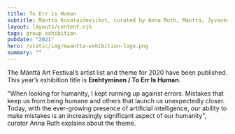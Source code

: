 ```yaml
---
title: To Err is Human
subtitle: Mänttä Kuvataideviikot, curated by Anna Ruth, Mänttä, Jyväskulä, FI
layout: layouts/content.njk
tags: group exhibition
pubdate: "2021"
hero: /static/img/maantta-exhibition-logo.png
summary: ""
---
```

The Mänttä Art Festival’s artist list and theme for 2020 have been published. This year’s exhibition title is **Erehtyminen / To Err Is Human**. 

"When looking for humanity, I kept running up against errors. Mistakes that keep us from being humane and others that launch us unexpectedly closer. Today, with the ever-growing presence of artificial intelligence, our ability to make mistakes is an increasingly significant aspect of our humanity", curator Anna Ruth explains about the theme.